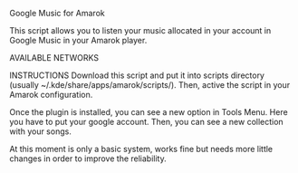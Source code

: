 Google Music for Amarok

This script allows you to listen your music allocated in your account in Google Music in your Amarok player.

AVAILABLE NETWORKS

INSTRUCTIONS
Download this script and put it into scripts directory (usually ~/.kde/share/apps/amarok/scripts/). Then, active the script in your Amarok 
configuration.

Once the plugin is installed, you can see a new option in Tools Menu. Here you have to put your google account. Then, you can see a new 
collection with your songs.

At this moment is only a basic system, works fine but needs more little changes in order to improve the reliability.
